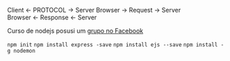 Client <- PROTOCOL -> Server
	Browser -> Request -> Server 	
	Browser <- Response <- Server


Curso de nodejs posusi um [grupo no Facebook](https://www.facebook.com/groups/458536931149217/)

`npm init`
`npm install express -save`
`npm install ejs --save`
`npm install -g nodemon`

